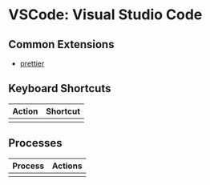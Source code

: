 # VSCode: Visual Studio Code

## Common Extensions   
- [prettier](https://marketplace.visualstudio.com/items?itemName=esbenp.prettier-vscode)


## Keyboard Shortcuts
| Action | Shortcut |  
| --- | --- | 
|  |  |  

## Processes
| Process | Actions |  
| -- | -- |  
|  |  |  

